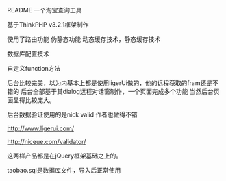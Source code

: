 README
一个淘宝查询工具

基于ThinkPHP v3.2.1框架制作

使用了路由功能 伪静态功能 动态缓存技术，静态缓存技术

数据库配置技术

自定义function方法



后台比较完美，以为内基本上都是使用ligerUi做的，他的远程获取的fram还是不错的
后台全部基于其dialog远程对话窗制作，一个页面完成多个功能
当然后台页面显得比较庞大。


后台数据验证使用的是nick valid     作者也做得不错 

http://www.ligerui.com/

http://niceue.com/validator/


这两样产品都是在jQuery框架基础之上的。

taobao.sql是数据库文件，导入后正常使用
